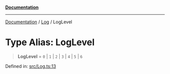 [**Documentation**](https://raw.githubusercontent.com/Christian-Me/obsidian-front-matter-automate/main/doc/README.md)

***

[Documentation](https://raw.githubusercontent.com/Christian-Me/obsidian-front-matter-automate/main/doc/README.md) / [Log](https://raw.githubusercontent.com/Christian-Me/obsidian-front-matter-automate/main/doc/Log/README.md) / LogLevel

# Type Alias: LogLevel

> **LogLevel** = `0` \| `1` \| `2` \| `3` \| `4` \| `5` \| `6`

Defined in: [src/Log.ts:13](https://github.com/Christian-Me/folder-to-tags-plugin/blob/ea97d76ce7b235ca1e3494401efc98e537acc1fb/src/Log.ts#L13)
